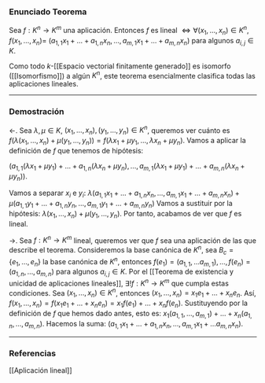 ### Enunciado Teorema

Sea $f: K^n \rightarrow K^m$ una aplicación. Entonces $f$ es lineal $\iff \forall (x_1, \dots, x_n) \in K^n$, $f(x_1, \dots, x_n) =$ $(a_{1,1} x_1 + \dots + a_{1,n} x_n, \dots, a_{m,1} x_1 + \dots + a_{m,n} x_n)$ para algunos $a_{i,j} \in K$.

Como todo $k$-[[Espacio vectorial finitamente generado]] es isomorfo ([[Isomorfismo]]) a algún $K^n$, este teorema esencialmente clasifica todas las aplicaciones lineales.

---
### Demostración

$\leftarrow$.
Sea $\lambda, \mu \in K$, $(x_1, \dots, x_n), (y_1, \dots, y_n) \in K^n$, queremos ver cuánto es $f(\lambda(x_1, \dots, x_n) + \mu(y_1, \dots, y_n))= f(\lambda x_1 + \mu y_1, \dots, \lambda x_n + \mu y_n)$. Vamos a aplicar la definición de $f$ que tenemos de hipótesis:

$(a_{1,1}(\lambda x_1 + \mu y_1) + \dots + a_{1,n}(\lambda x_n + \mu y_n), \dots, a_{m,1}(\lambda x_1  + \mu y_1) + \dots + a_{m,n} (\lambda x_n + \mu y_n))$.

Vamos a separar $x_i$ e $y_i$:
$\lambda (a_{1,1} x_1 + \dots + a_{1,n} x_n, \dots, a_{m,1} x_1+ \dots + a_{m,n} x_n) +\mu(a_{1,1} y_1 + \dots + a_{1,n} y_n, \dots, a_{m,1} y_1 + \dots + a_{m,n} y_n)$
Vamos a sustituir por la hipótesis: $\lambda (x_1, \dots, x_n) + \mu (y_1, \dots, y_n)$. Por tanto, acabamos de ver que $f$ es lineal.

$\rightarrow$.
Sea $f: K^n \rightarrow K^m$ lineal, queremos ver que $f$ sea una aplicación de las que describe el teorema. Consideremos la base canónica de $K^n$, sea $B_c = \{e_1, \dots, e_n\}$ la base canónica de $K^n$, entonces $f(e_1) = (a_{1,1}, \dots a_{m,1}), \dots, f(e_n) = (a_{1,n}, \dots, a_{m,n})$ para algunos $a_{i,j} \in K$. Por el [[Teorema de existencia y unicidad de aplicaciones lineales]], $\exists ! f: K^n \rightarrow K^m$ que cumpla estas condiciones.
Sea $(x_1, \dots, x_n) \in K^n$, entonces $(x_1, \dots, x_n) = x_1 e_1 + \dots + x_n e_n$. Así, $f(x_1, \dots, x_n) = f(x_1 e_1 + \dots + x_n e_n) = x_1 f(e_1) + \dots + x_n f(e_n)$. Sustituyendo por la definición de $f$ que hemos dado antes, esto es: $x_1 (a_{1,1}, \dots, a_{m,1}) + \dots + x_n (a_{1,n}, \dots, a_{m,n})$. 
Hacemos la suma: $(a_{1,1} x_1 + \dots + a_{1,n} x_n, \dots, a_{m,1} x_1 + \dots a_{m,n} x_n)$. 

---
### Referencias

[[Aplicación lineal]]
